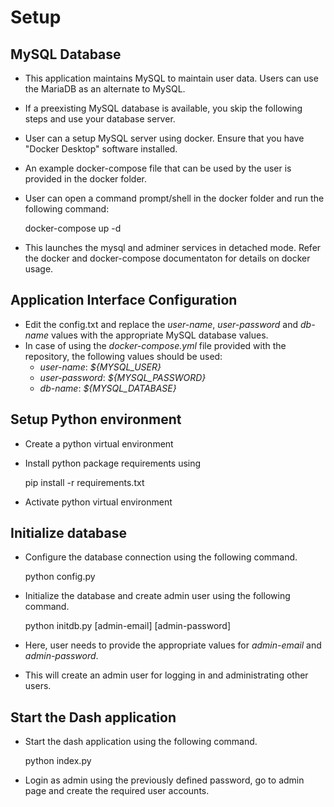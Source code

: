 # Setup

## MySQL Database

- This application maintains MySQL to maintain user data. Users can use the
  MariaDB as an alternate to MySQL.
- If a preexisting MySQL database is available, you skip the following steps
  and use your database server.
- User can a setup MySQL server using docker. Ensure that you have "Docker Desktop"
  software installed.
- An example docker-compose file that can be used by the user is provided in
  the docker folder. 
- User can open a command prompt/shell in the docker folder and run the
  following command:
  
  docker-compose up -d

- This launches the mysql and adminer services in detached mode. Refer the
  docker and docker-compose documentaton for details on docker usage.

## Application Interface Configuration

- Edit the config.txt and replace the *user-name*, *user-password* and
  *db-name* values with the appropriate MySQL database values.
- In case of using the *docker-compose.yml* file provided with the repository,
  the following values should be used:
  - *user-name*: *${MYSQL_USER}*
  - *user-password*: *${MYSQL_PASSWORD}*
  - *db-name*: *${MYSQL_DATABASE}*

## Setup Python environment

- Create a python virtual environment
- Install python package requirements using

  pip install -r requirements.txt

- Activate python virtual environment

## Initialize database

- Configure the database connection using the following command.

  python config.py

- Initialize the database and create admin user using the following command.

  python initdb.py [admin-email] [admin-password]

- Here, user needs to provide the appropriate values for *admin-email* and
  *admin-password*.
- This will create an admin user for logging in and administrating other
  users.

## Start the Dash application

- Start the dash application using the following command.

  python index.py

- Login as admin using the previously defined password, go to admin page and
  create the required user accounts.
